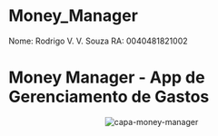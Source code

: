 # Money_Manager

Nome: Rodrigo V. V. Souza RA: 0040481821002

# Money Manager - App de Gerenciamento de Gastos

<p align="center">
    <img src="https://drive.google.com/file/d/1uC0zq3J3dyN_q2ZT1DUOkg4xJx_CIfN1/view" alt="capa-money-manager">
</p>

